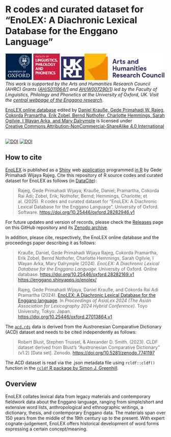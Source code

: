 R codes and curated dataset for “EnoLEX: A Diachronic Lexical Database
for the Enggano Language”
================

<!-- README.md is generated from README.Rmd. Please edit that file -->
<!-- badges: start -->

[<img src="enolex/www/file-oxweb-logo.gif" width="84"
alt="The University of Oxford" />](https://www.ox.ac.uk/)
[<img src="enolex/www/file-lingphil.png" width="83"
alt="Faculty of Linguistics, Philology and Phonetics, the University of Oxford" />](https://www.ling-phil.ox.ac.uk/)
[<img src="enolex/www/file-ahrc.png" width="325"
alt="Arts and Humanities Research Council (AHRC)" />](https://www.ukri.org/councils/ahrc/)
</br>*This work is supported by the Arts and Humanities Research Council
(AHRC) Grants
([AH/S011064/1](https://gtr.ukri.org/projects?ref=AH%2FS011064%2F1) and
[AH/W007290/1](https://gtr.ukri.org/projects?ref=AH%2FW007290%2F1)) led
by the Faculty of Linguistics, Philology and Phonetics at the University
of Oxford, UK. Visit the [central webpage of the Enggano
research](https://enggano.ling-phil.ox.ac.uk/)*.

<p xmlns:cc="http://creativecommons.org/ns#" xmlns:dct="http://purl.org/dc/terms/">
<p xmlns:cc="http://creativecommons.org/ns#" xmlns:dct="http://purl.org/dc/terms/">
<a property="dct:title" rel="cc:attributionURL" href="https://enggano.shinyapps.io/enolex/">EnoLEX
online database</a> edited by
<a rel="cc:attributionURL dct:creator" property="cc:attributionName" href="https://github.com/engganolang/enolex">Daniel
Krauße, Gede Primahadi W. Rajeg, Cokorda Pramartha, Erik Zobel, Bernd
Nothofer, Charlotte Hemmings, Sarah Ogilvie, I Wayan Arka, and Mary
Dalrymple</a> is licensed under
<a href="https://creativecommons.org/licenses/by-nc-sa/4.0/?ref=chooser-v1" target="_blank" rel="license noopener noreferrer" style="display:inline-block;">Creative
Commons Attribution-NonCommercial-ShareAlike 4.0
International<img style="height:22px!important;margin-left:3px;vertical-align:text-bottom;" src="https://mirrors.creativecommons.org/presskit/icons/cc.svg?ref=chooser-v1" alt=""><img style="height:22px!important;margin-left:3px;vertical-align:text-bottom;" src="https://mirrors.creativecommons.org/presskit/icons/by.svg?ref=chooser-v1" alt=""><img style="height:22px!important;margin-left:3px;vertical-align:text-bottom;" src="https://mirrors.creativecommons.org/presskit/icons/nc.svg?ref=chooser-v1" alt=""><img style="height:22px!important;margin-left:3px;vertical-align:text-bottom;" src="https://mirrors.creativecommons.org/presskit/icons/sa.svg?ref=chooser-v1" alt=""></a>
</p>
</p>

[![DOI](https://img.shields.io/badge/doi-10.25446/oxford.28282946.v1-blue.svg?style=flat&labelColor=whitesmoke&logo=data%3Aimage%2Fpng%3Bbase64%2CiVBORw0KGgoAAAANSUhEUgAAAB8AAAAfCAYAAAAfrhY5AAAJsklEQVR42qWXd1DTaRrHf%2BiB2Hdt5zhrAUKz4IKEYu9IGiGFFJJQ0gkJCAKiWFDWBRdFhCQUF3UVdeVcRQEBxUI3yY9iEnQHb3bdW1fPubnyz%2F11M7lvEHfOQee2ZOYzPyDv%2B3yf9%2Fk95YX4fx%2BltfUt08GcFEuPR4U9hDDZ%2FVngIlhb%2FSiI6InkTgLzgDcgfvtnovhH4BzoVlrbwr55QnhCtBW4QHXnFrZbPBaQoBh4%2FSYH2EnpBEtqcDMVzB93wA%2F8AFwa23XFGcc8CkT3mxz%2BfXWtq9T9IQlLIXYEuHojudb%2BCM7Hgdq8ydi%2FAHiBXyY%2BLjwFlAEnS6Jnar%2FvnQVhvdzasad0eKvWZKe8hvDB2ofLZ%2FZEcWsh%2BhyIuyO5Bxs2iZIE4nRv7NWAb0EO8AC%2FWPxjYAWuOEX2MSXZVgPxzmRL3xKz3ScGpx6p6QnOx4mDIFqO0w6Q4fEhO5IzwxlSwyD2FYHzwAW%2BAZ4fEsf74gCumykwNHskLM7taQxLYjjIyy8MUtraGhTWdkfhkFJqtvuVl%2F9l2ZquDfEyrH8B0W06nnpH3JtIyRGpH1iJ6SfxDIHjRXHJmdQjLpfHeN54gnfFx4W9QRnovx%2FN20aXZeTD2J84hn3%2BqoF2Tqr14VqTPUCIcP%2B5%2Fly4qC%2BUL3sYxSvNj1NwsVYPsWdMUfomsdkYm3Tj0nbV0N1wRKwFe1MgKACDIBdMAhPE%2FwicwNWxll8Ag40w%2BFfhibJkGHmutjYeQ8gVlaN%2BjO51nDysa9TwNUFMqaGbKdRJZFfOJSp6mkRKsv0rRIpEVWjAvyFkxNOEpwvcAVPfEe%2Bl8ojeNTx3nXLBcWRrYGxSRjDEk0VlpxYrbe1ZmaQ5xuT0u3r%2B2qe5j0J5uytiZPGsRL2Jm32AldpxPUNJ3jmmsN4x62z1cXrbedXBQf2yvIFCeZrtyicZZG2U2nrrBJzYorI2EXLrvTfCSB43s41PKEvbZDEfQby6L4JTj%2FfIwam%2B4%2BwucBu%2BDgNK05Nle1rSt9HvR%2FKPC4U6LTfvUIaip1mjIa8fPzykii23h2eanT57zQ7fsyYH5QjywwlooAUcAdOh5QumgTHx6aAO7%2FL52eaQNEShrxfhL6albEDmfhGflrsT4tps8gTHNOJbeDeBlt0WJWDHSgxs6cW6lQqyg1FpD5ZVDfhn1HYFF1y4Eiaqa18pQf3zzYMBhcanlBjYfgWNayAf%2FASOgklu8bmgD7hADrk4cRlOL7NSOewEcbqSmaivT33QuFdHXj5sdvjlN5yMDrAECmdgDWG2L8P%2BAKLs9ZLZ7dJda%2BB4Xl84t7QvnKfvpXJv9obz2KgK8dXyqISyV0sXGZ0U47hOA%2FAiigbEMECJxC9aoKp86re5O5prxOlHkcksutSQJzxZRlPZmrOKhsQBF5zEZKybUC0vVjG8PqOnhOq46qyDTDnj5gZBriWCk4DvXrudQnXQmnXblebhAC2cCB6zIbM4PYgGl0elPSgIf3iFEA21aLdHYLHUQuVkpgi02SxFdrG862Y8ymYGMvXDzUmiX8DS5vKZyZlGmsSgQqfLub5RyLNS4zfDiZc9Edzh%2FtCE%2BX8j9k%2FqWB071rcZyMImne1SLkL4GRw4UPHMV3jjwEYpPG5uW5fAEot0aTSJnsGAwHJi2nvF1Y5OIqWziVCQd5NT7t6Q8guOSpgS%2Fa1dSRn8JGGaCD3BPXDyQRG4Bqhu8XrgAp0yy8DMSvvyVXDgJcJTcr1wQ2BvFKf65jqhvmxXUuDpGBlRvV36XvGjQzLi8KAKT2lYOnmxQPGorURSV0NhyTIuIyqOmKTMhQ%2BieEsgOgpc4KBbfDM4B3SIgFljvfHF6cef7qpyLBXAiQcXvg5l3Iunp%2FWv4dH6qFziO%2BL9PbrimQ9RY6MQphEfGUpOmma7KkGzuS8sPUFnCtIYcKCaI9EXo4HlQLgGrBjbiK5EqMj2AKWt9QWcIFMtnVvQVDQV9lXJJqdPVtUQpbh6gCI2Ov1nvZts7yYdsnvRgxiWFOtNJcOMVLn1vgptVi6qrNiFOfEjHCDB3J%2BHDLqUB77YgQGwX%2Fb1eYna3hGKdlqJKIyiE4nSbV8VFgxmxR4b5mVkkeUhMgs5YTi4ja2XZ009xJRHdkfwMi%2BfocaancuO7h%2FMlcLOa0V%2FSw6Dq47CumRQAKhgbOP8t%2BMTjuxjJGhXCY6XpmDDFqWlVYbQ1aDJ5Cptdw4oLbf3Ck%2BdWkVP0LpH7s9XLPXI%2FQX8ws%2Bj2In63IcRvOOo%2BTTjiN%2BlssfRsanW%2B3REVKoavBOAPTXABW4AL7e4NygHdpAKBscmlDh9Jysp4wxbnUNna3L3xBvyE1jyrGIkUHaqQMuxhHElV6oj1picvgL1QEuS5PyZTEaivqh5vUCKJqOuIgPFGESns8kyFk7%2FDxyima3cYxi%2FYOQCj%2F%2B9Ms2Ll%2Bhn4FmKnl7JkGXQGDKDAz9rUGL1TIlBpuJr9Be2JjK6qPzyDg495UxXYF7JY1qKimw9jWjF0iV6DRIqE%2B%2FeWG0J2ofmZTk0mLYVd4GLiFCOoKR0Cg727tWq981InYynvCuKW43aXgEjofVbxIqrm0VL76zlH3gQzWP3R3Bv9oXxclrlO7VVtgBRpSP4hMFWJ8BrUSBCJXC07l40X4jWuvtc42ofNCxtlX2JH6bdeojXgTh5TxOBKEyY5wvBE%2BACh8BtOPNPkApjoxi5h%2B%2FFMQQNpWvZaMH7MKFu5Ax8HoCQdmGkJrtnOiLHwD3uS5y8%2F2xTSDrE%2F4PT1yqtt6vGe8ldMBVMEPd6KwqiYECHDlfbvzphcWP%2BJiZuL5swoWQYlS%2Br7Yu5mNUiGD2retxBi9fl6RDGn4Ti9B1oyYy%2BMP5G87D%2FCpRlvdnuy0PY6RC8BzTA40NXqckQ9TaOUDywkYsudxJzPgyDoAWn%2BB6nEFbaVxxC6UXjJiuDkW9TWq7uRBOJocky9iMfUhGpv%2FdQuVVIuGjYqACbXf8aa%2BPeYNIHZsM7l4s5gAQuUAzRUoT51hnH3EWofXf2vkD5HJJ33vwE%2FaEWp36GHr6GpMaH4AAPuqM5eabH%2FhfG9zcCz4nN6cPinuAw6IHwtvyB%2FdO1toZciBaPh25U0ducR2PI3Zl7mokyLWKkSnEDOg1x5fCsJE9EKhH7HwFNhWMGMS7%2BqxyYsbHHRUDUH4I%2FAheQY7wujJNnFUH4KdCju83riuQeHU9WEqNzjsJFuF%2FdTDAZ%2FK7%2F1WaAU%2BAWymT59pVMT4g2AxcwNa0XEBDdBDpAPvgDIH73R25teeuAF5ime2Ul0OUIiG4GpSAEJeYW9wDTf43wfwHgHLKJoPznkwAAAABJRU5ErkJggg%3D%3D)](http://dx.doi.org/10.25446/oxford.28282946.v1)
[![DOI](https://zenodo.org/badge/DOI/10.5281/zenodo.14742192.svg)](https://doi.org/10.5281/zenodo.14742192)

<!-- badges: end -->

## How to cite

[EnoLEX](https://enggano.shinyapps.io/enolex/) is published as a
[Shiny](https://shiny.posit.co) web
[application](https://github.com/engganolang/enolex/tree/main/enolex)
programmed [in
R](https://github.com/engganolang/enolex/blob/main/enolex/app.R) by Gede
Primahadi Wijaya Rajeg. Cite this repository of R source codes and
curated dataset for EnoLEX as follows (in
[DataCite](https://support.datacite.org/docs/data-citation)):

> Rajeg, Gede Primahadi Wijaya; Krauße, Daniel; Pramartha, Cokorda Rai
> Adi; Zobel, Erik; Nothofer, Bernd; Hemmings, Charlotte; et al. (2025).
> R codes and curated dataset for “EnoLEX: A Diachronic Lexical Database
> for the Enggano Language”. University of Oxford. Software.
> <https://doi.org/10.25446/oxford.28282946.v1>

For future updates and version of records, please check the
[Releases](https://github.com/engganolang/enolex/releases) page on this
GitHub repository and its [Zenodo
archive](https://doi.org/10.5281/zenodo.14742192).

In addition, please cite, respectively, the EnoLEX online database and
the proceedings paper describing it as follows:

> Krauße, Daniel, Gede Primahadi Wijaya Rajeg, Cokorda Pramartha, Erik
> Zobel, Bernd Nothofer, Charlotte Hemmings, Sarah Ogilvie, I Wayan
> Arka, Mary Dalrymple (2024). *EnoLEX: A Diachronic Lexical Database
> for the Enggano Language*. University of Oxford. Online database.
> <https://doi.org/10.25446/oxford.28282169.v1>
> <https://enggano.shinyapps.io/enolex/>

> Rajeg, Gede Primahadi Wijaya, Daniel Krauße, and Cokorda Rai Adi
> Pramartha (2024). [EnoLEX: A Diachronic Lexical Database for the
> Enggano language](https://doi.org/10.25446/oxford.27013864.v1). In
> *Proceedings of AsiaLex 2024 (The Asian Association for Lexicography
> 2024 Hybrid Conference)*. Toyo University, Tokyo: Japan.
> <https://doi.org/10.25446/oxford.27013864.v1>

The
[`acd.rds`](https://github.com/engganolang/enolex/blob/main/data/acd.rds)
data is derived from the Austronesian Comparative Dictionary (ACD)
dataset and needs to be cited independently as follows:

> Robert Blust, Stephen Trussel, & Alexander D. Smith. (2023). CLDF
> dataset derived from Blust’s “Austronesian Comparative Dictionary”
> (v1.2) \[Data set\]. Zenodo. <https://doi.org/10.5281/zenodo.7741197>

The ACD dataset is read via the .json metadata file using
`rcldf::cldf()` function in the [`rcldf` R package by Simon J.
Greenhill](https://github.com/SimonGreenhill/rcldf).

## Overview

EnoLEX collates lexical data from legacy materials and contemporary
fieldwork data about the Enggano language, ranging from simple/short and
extensive word lists, anthropological and ethnographic writings, a
dictionary, thesis, and contemporary Enggano data. The materials span
over 150 years from the middle of the 19th century up to the present.
With expert cognate-judgement, EnoLEX offers historical development of
word forms expressing a certain concept/meaning.
